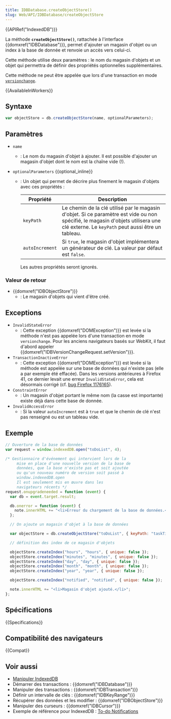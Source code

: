 ```yaml
---
title: IDBDatabase.createObjectStore()
slug: Web/API/IDBDatabase/createObjectStore
---
```


{{APIRef("IndexedDB")}}

La méthode **`createObjectStore()`**, rattachée à l'interface {{domxref("IDBDatabase")}}, permet d'ajouter un magasin d'objet ou un index à la base de donnée et renvoie un accès vers celui-ci.

Cette méthode utilise deux paramètres : le nom du magasin d'objets et un objet qui permettra de définir des propriétés optionnelles supplémentaires.

Cette méthode ne peut être appelée que lors d'une transaction en mode [`versionchange`](/fr/docs/Web/API/IDBTransaction).

{{AvailableInWorkers}}

## Syntaxe

```js
var objectStore = db.createObjectStore(name, optionalParameters);
```

## Paramètres

- `name`
  - : Le nom du magasin d'objet à ajouter. Il est possible d'ajouter un magasin d'objet dont le nom est la chaîne vide (!).
- `optionalParameters` {{optional_inline}}

  - : Un objet qui permet de décrire plus finement le magasin d'objets avec ces propriétés :

    | Propriété       | Description                                                                                                                                                                           |
    | --------------- | ------------------------------------------------------------------------------------------------------------------------------------------------------------------------------------- |
    | `keyPath`       | Le chemin de la clé utilisé par le magasin d'objet. Si ce paramètre est vide ou non spécifié, le magasin d'objets utilisera une clé externe. Le `keyPath` peut aussi être un tableau. |
    | `autoIncrement` | Si `true`, le magasin d'objet implémentera un générateur de clé. La valeur par défaut est `false`.                                                                                    |

    Les autres propriétés seront ignorés.

### Valeur de retour

- {{domxref("IDBObjectStore")}}
  - : Le magasin d'objets qui vient d'être créé.

## Exceptions

- `InvalidStateError`
  - : Cette exception {{domxref("DOMException")}} est levée si la méthode n'est pas appelée lors d'une transaction en mode `versionchange`. Pour les anciens navigateurs basés sur WebKit, il faut d'abord appeler {{domxref("IDBVersionChangeRequest.setVersion")}}.
- `TransactionInactiveError`
  - : Cette exception {{domxref("DOMException")}} est levée si la méthode est appelée sur une base de données qui n'existe pas (elle a par exemple été effacée). Dans les versions antérieures à Firefox 41, ce dernier levait une erreur `InvalidStateError`, cela est désormais corrigé (cf. [bug Firefox 1176165](https://bugzil.la/1176165)).
- `ConstraintError`
  - : Un magasin d'objet portant le même nom (la casse est importante) existe déjà dans cette base de donnée.
- `InvalidAccessError`
  - : Si la valeur `autoIncrement` est à `true` et que le chemin de clé n'est pas renseigné ou est un tableau vide.

## Exemple

```js
// Ouverture de la base de données
var request = window.indexedDB.open("toDoList", 4);

/* Gestionnaire d'événement qui intervient lors de la
     mise en place d'une nouvelle version de la base de
     données, que la base n'existe pas et soit ajoutée
     ou qu'un nouveau numéro de version soit passé à
     window.indexedDB.open
     Il est seulement mis en œuvre dans les
     navigateurs récents */
request.onupgradeneeded = function (event) {
  var db = event.target.result;

  db.onerror = function (event) {
    note.innerHTML += "<li>Erreur du chargement de la base de données.</li>";
  };

  // On ajoute un magasin d'objet à la base de données

  var objectStore = db.createObjectStore("toDoList", { keyPath: "taskTitle" });

  // définition des index de ce magasin d'objets

  objectStore.createIndex("hours", "hours", { unique: false });
  objectStore.createIndex("minutes", "minutes", { unique: false });
  objectStore.createIndex("day", "day", { unique: false });
  objectStore.createIndex("month", "month", { unique: false });
  objectStore.createIndex("year", "year", { unique: false });

  objectStore.createIndex("notified", "notified", { unique: false });

  note.innerHTML += "<li>Magasin d'objet ajouté.</li>";
};
```

## Spécifications

{{Specifications}}

## Compatibilité des navigateurs

{{Compat}}

## Voir aussi

- [Manipuler IndexedDB](/fr/docs/Web/API/API_IndexedDB/Using_IndexedDB)
- Démarrer des transactions : {{domxref("IDBDatabase")}}
- Manipuler des transactions : {{domxref("IDBTransaction")}}
- Définir un intervalle de clés : {{domxref("IDBKeyRange")}}
- Récupérer des données et les modifier : {{domxref("IDBObjectStore")}}
- Manipuler des curseurs : {{domxref("IDBCursor")}}
- Exemple de référence pour IndexedDB : [To-do Notifications](https://github.com/mdn/dom-examples/tree/main/to-do-notifications)
